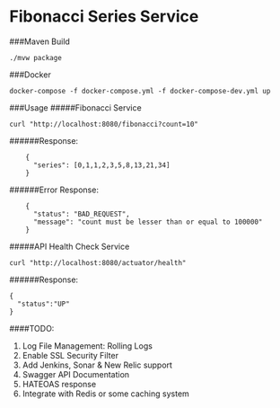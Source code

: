 # Fibonacci Series Service

###Maven Build
```
./mvw package
```

###Docker
```
docker-compose -f docker-compose.yml -f docker-compose-dev.yml up
```

###Usage
#####Fibonacci Service
```
curl "http://localhost:8080/fibonacci?count=10"
```

######Response:
```
    {
      "series": [0,1,1,2,3,5,8,13,21,34]
    }
```
######Error Response:
```
    {
      "status": "BAD_REQUEST",
      "message": "count must be lesser than or equal to 100000"
    }
```

#####API Health Check Service
``` 
curl "http://localhost:8080/actuator/health"
```
######Response:
```
{ 
  "status":"UP"
}
```

####TODO:
1. Log File Management: Rolling Logs
2. Enable SSL Security Filter
3. Add Jenkins, Sonar & New Relic support
4. Swagger API Documentation
5. HATEOAS response
6. Integrate with Redis or some caching system